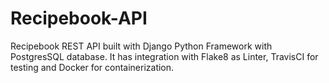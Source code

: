 # Recipebook-API
Recipebook REST API built with Django Python Framework with PostgresSQL database. It has integration with Flake8 as Linter, TravisCI for testing and Docker for containerization.
